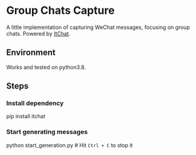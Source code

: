 
# Group Chats Capture

A little implementation of capturing WeChat messages, focusing on group chats.
Powered by [ItChat](https://github.com/littlecodersh/itchat).

## Environment

Works and tested on python3.8.

## Steps

### Install dependency

pip install itchat

### Start generating messages

python start_generation.py # Hit `Ctrl + C` to stop it
